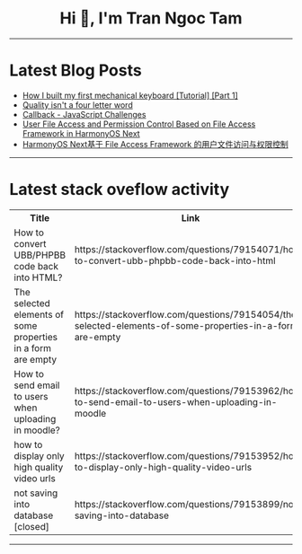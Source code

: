 <h1 align="center">Hi 👋, I'm Tran Ngoc Tam</h1>

---

# Latest Blog Posts 
<!-- BLOG-POST-LIST:START -->
- [How I built my first mechanical keyboard [Tutorial] [Part 1]](https://dev.to/miriacode/how-i-built-my-first-mechanical-keyboard-tutorial-part-1-4oe)
- [Quality isn&#39;t a four letter word](https://dev.to/cheetah100/quality-isnt-a-four-letter-word-4jc6)
- [Callback - JavaScript Challenges](https://dev.to/mitchell_cheng/callback-javascript-challenges-2a5o)
- [User File Access and Permission Control Based on File Access Framework in HarmonyOS Next](https://dev.to/xun_wang_6384a403f9817c2/user-file-access-and-permission-control-based-on-file-access-framework-in-harmonyos-next-290b)
- [HarmonyOS Next基于 File Access Framework 的用户文件访问与权限控制](https://dev.to/xun_wang_6384a403f9817c2/harmonyos-nextji-yu-file-access-framework-de-yong-hu-wen-jian-fang-wen-yu-quan-xian-kong-zhi-2b4n)
<!-- BLOG-POST-LIST:END -->

---

# Latest stack oveflow activity
<table>
  <tr><th>Title</th><th>Link</th></tr>
  <!-- STACKOVERFLOW:START --><tr><td>How to convert UBB/PHPBB code back into HTML?</td><td>https://stackoverflow.com/questions/79154071/how-to-convert-ubb-phpbb-code-back-into-html</td></tr><tr><td>The selected elements of some properties in a form are empty</td><td>https://stackoverflow.com/questions/79154054/the-selected-elements-of-some-properties-in-a-form-are-empty</td></tr><tr><td>How to send email to users when uploading in moodle?</td><td>https://stackoverflow.com/questions/79153962/how-to-send-email-to-users-when-uploading-in-moodle</td></tr><tr><td>how to display only high quality video urls</td><td>https://stackoverflow.com/questions/79153952/how-to-display-only-high-quality-video-urls</td></tr><tr><td>not saving into database [closed]</td><td>https://stackoverflow.com/questions/79153899/not-saving-into-database</td></tr><!-- STACKOVERFLOW:END -->
</table>

---


